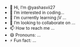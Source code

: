 - 👋 Hi, I’m @yashasvii27
- 👀 I’m interested in coding...
- 🌱 I’m currently learning jV ...
- 💞️ I’m looking to collaborate on ...
- 📫 How to reach me ...
- 😄 Pronouns: ...
- ⚡ Fun fact: ...

<!---
yashasvii27/yashasvii27 is a ✨ special ✨ repository because its `README.md` (this file) appears on your GitHub profile.
You can click the Preview link to take a look at your changes.
--->
